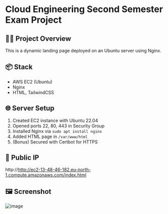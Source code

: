 # Cloud Engineering Second Semester Exam Project

## 👨‍💻 Project Overview
This is a dynamic landing page deployed on an Ubuntu server using Nginx.

## 📦 Stack
- AWS EC2 (Ubuntu)
- Nginx
- HTML, TailwindCSS

## 🌐 Server Setup
1. Created EC2 instance with Ubuntu 22.04
2. Opened ports 22, 80, 443 in Security Group
3. Installed Nginx via `sudo apt install nginx`
4. Added HTML page in `/var/www/html`
5. (Bonus) Secured with Certbot for HTTPS

## 🔗 Public IP
http://http://ec2-13-48-46-182.eu-north-1.compute.amazonaws.com/index.html

## 🖼️ Screenshot
![image](https://github.com/user-attachments/assets/df31ff78-a39f-42b2-b426-a5ca9156b636)


